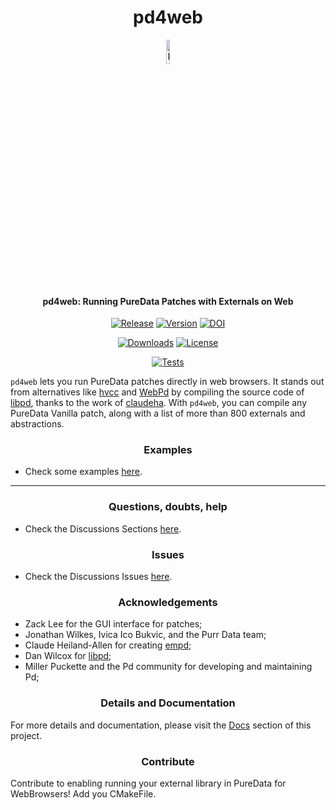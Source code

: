 <p align="center">
  <h1 align="center">pd4web</h1>
  <p align="center">
    <a href="https://charlesneimog.github.io/pd4web">
      <img src="https://github.com/charlesneimog/pd4web/raw/main/Documentation/assets/icon.svg" width="10%" alt="Logo">
    </a>
  </p>
  <h4 align="center">pd4web: Running PureData Patches with Externals on Web</h4>
</p>

<p align="center">
  <a href="https://github.com/charlesneimog/pd4web/releases/latest"><img src="https://img.shields.io/github/release/charlesneimog/pd4web?include_prereleases" alt="Release"></a>
  <a href="https://pypistats.org/packages/pd4web"><img src="https://img.shields.io/pypi/pyversions/pd4web" alt="Version"></a>
  <a href="https://zenodo.org/badge/latestdoi/685549750"><img src="https://zenodo.org/badge/685549750.svg" alt="DOI"></a>
</p>

<p align="center">
    <a href="https://pypistats.org/packages/pd4web"><img src="https://img.shields.io/pypi/dm/pd4web" alt="Downloads"></a>
    <a href="https://img.shields.io/pypi/pyversions/pd4web"><img src="https://img.shields.io/badge/platforms-macOS%20%7C%20Windows%20%7C%20Linux-green" alt="License"></a>
</p>

<p align="center">
  <a href="https://github.com/charlesneimog/pd4web/actions/workflows/Release.yml"><img src="https://github.com/charlesneimog/pd4web/actions/workflows/Release.yml/badge.svg" alt="Tests"></a>
</p>

`pd4web` lets you run PureData patches directly in web browsers. It stands out from alternatives like [hvcc](https://github.com/Wasted-Audio/hvcc) and [WebPd](https://github.com/sebpiq/WebPd) by compiling the source code of [libpd](https://github.com/libpd/libpd), thanks to the work of [claudeha](https://github.com/claudeha). With `pd4web`, you can compile any PureData Vanilla patch, along with a list of more than 800 externals and abstractions.

<h3 align="center">Examples</h3>

* Check some examples [here](https://charlesneimog.github.io/pd4web/).

-----
<h3 align="center">Questions, doubts, help</h3>

* Check the Discussions Sections [here](https://github.com/charlesneimog/pd4web/discussions/).

<h3 align="center">Issues</h3>

* Check the Discussions Issues [here](https://github.com/charlesneimog/pd4web/issues/).

<h3 align="center">Acknowledgements</h3>

* Zack Lee for the GUI interface for patches;
* Jonathan Wilkes, Ivica Ico Bukvic, and the Purr Data team;
* Claude Heiland-Allen for creating [empd](https://mathr.co.uk/empd/);
* Dan Wilcox for [libpd](https://github.com/libpd/libpd);
* Miller Puckette and the Pd community for developing and maintaining Pd;


<h3 align="center"> Details and Documentation</h3>

For more details and documentation, please visit the [Docs](https://charlesneimog.github.io/pd4web/) section of this project.

<h3 align="center">Contribute</h3>

Contribute to enabling running your external library in PureData for WebBrowsers! Add you CMakeFile.




